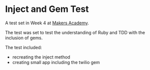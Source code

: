 # Inject and Gem Test

A test set in Week 4 at [Makers Academy](http://www.makersacademy.com). 

The test was set to test the understanding of Ruby and TDD with the inclusion of gems.


The test included:

* recreating the inject method
* creating small app including the twilio gem

